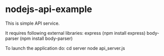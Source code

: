 # nodejs-api-example

This is simple API service.   

It requires following external libraries:
  express       (npm install express)
  body-parser   (npm install body-parser)

To launch the application do:
  cd server
  node api_server.js
